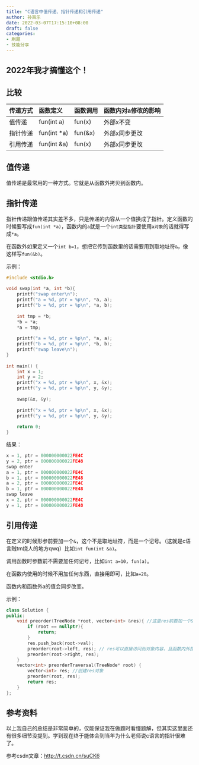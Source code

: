 ```yaml
---
title: "C语言中值传递、指针传递和引用传递"
author: 孙百乐
date: 2022-03-07T17:15:10+08:00
draft: false
categories: 
- 刷题
- 技能分享
---
```


## 2022年我才搞懂这个！

## 比较

| 传递方式 | 函数定义    | 函数调用 | 函数内对a修改的影响 |
| :------- | :---------- | :------- | :------------------ |
| 值传递   | fun(int a)  | fun(x)   | 外部x不变           |
| 指针传递 | fun(int *a) | fun(&x)  | 外部x同步更改       |
| 引用传递 | fun(int &a) | fun(x)   | 外部x同步更改       |

## 值传递

值传递是最常用的一种方式。它就是从函数外拷贝到函数内。

## 指针传递

指针传递跟值传递其实差不多，只是传递的内容从一个值换成了指针。定义函数的时候要写成`fun(int *a)`，函数内的`a`就是一个`int类型指针`要使用`a对象`的话就得写成`*a`。

在函数外如果定义一个`int b=1`，想把它传到函数里的话需要用到取地址符`&`，像这样写`fun(&b)`。

示例：

```c++
#include <stdio.h>
 
void swap(int *a, int *b){
    printf("swap enter\n");
    printf("a = %d, ptr = %p\n", *a, a);
    printf("b = %d, ptr = %p\n", *a, b);
 
    int tmp = *b;
    *b = *a;
    *a = tmp;
 
    printf("a = %d, ptr = %p\n", *a, a);
    printf("b = %d, ptr = %p\n", *b, b);
    printf("swap leave\n");
}
 
int main() {
    int x = 1;
    int y = 2;
    printf("x = %d, ptr = %p\n", x, &x);
    printf("y = %d, ptr = %p\n", y, &y);
 
    swap(&x, &y);
 
    printf("x = %d, ptr = %p\n", x, &x);
    printf("y = %d, ptr = %p\n", y, &y);
 
    return 0;
}
```

结果：

```c++
x = 1, ptr = 000000000022FE4C
y = 2, ptr = 000000000022FE48
swap enter
a = 1, ptr = 000000000022FE4C
b = 1, ptr = 000000000022FE48
a = 2, ptr = 000000000022FE4C
b = 1, ptr = 000000000022FE48
swap leave
x = 2, ptr = 000000000022FE4C
y = 1, ptr = 000000000022FE48
```

## 引用传递

在定义的时候形参前要加一个`&`，这个不是取地址符，而是一个记号。（这就是c语言贼tm绕人的地方qwq）比如`int fun(int &a)`。

调用函数时参数前不需要加任何记号，比如`int a=10`，`fun(a)`。

在函数内使用的时候不用加任何东西，直接用即可，比如`a=20`。

函数内和函数外a的值会同步改变。

示例：

```c++
class Solution {
public:
    void preorder(TreeNode *root, vector<int> &res){ //这里res前要加一个&
        if (root == nullptr){
            return;
        }
        res.push_back(root->val);
        preorder(root->left, res); // res可以直接访问到对象内容，且函数内外指向同一个对象
        preorder(root->right, res);
    }
    vector<int> preorderTraversal(TreeNode* root) {
        vector<int> res; //创建res对象
        preorder(root, res);
        return res;
    }
};
```



## 参考资料

以上我自己的总结是非常简单的，仅能保证我在做题时看懂题解，但其实这里面还有很多细节没提到。学到现在终于能体会到当年为什么老师说c语言的指针很难了。

参考csdn文章：http://t.csdn.cn/suCK6







